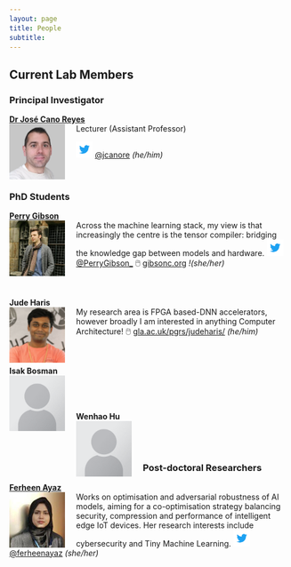 ```yaml
---
layout: page
title: People
subtitle:
---
```


## Current Lab Members

### Principal Investigator
**[Dr José Cano Reyes](http://www.dcs.gla.ac.uk/~josecr/)** <br> <img src="/assets/img/people/jose_small_new.png" width="100px" style="float: left; margin-right: 20px;"> Lecturer (Assistant Professor)

<img src="/assets/img/Twitter_Logo_Blue.png" width="30px"> [@jcanore](https://twitter.com/jcanore) _(he/him)_
<br><br>
<br>

### PhD Students

**[Perry Gibson](https://gibsonic.org)** <br>  <img src="/assets/img/people/pg_profile.jpg" width="100px" style="float: left; margin-right: 20px;">
Across the machine learning stack, my view is that increasingly the centre is the tensor compiler: bridging the knowledge gap between models and hardware.
<img src="/assets/img/Twitter_Logo_Blue.png" width="30px"> [@PerryGibson_](https://twitter.com/PerryGibson_)
🖱️ [gibsonc.org](https://gibsonic.org/) _!(she/her)_
<br><br>
<br>

**Jude Haris** <br>  <img src="/assets/img/people/square_jude.jpg" width="100px" style="float: left; margin-right: 20px;">
My research area is FPGA based-DNN accelerators, however broadly I am interested in anything Computer Architecture!
🖱️ [gla.ac.uk/pgrs/judeharis/](gla.ac.uk/pgrs/judeharis/) _(he/him)_
<br><br>
<br>

**Isak Bosman** <br>  <img src="/assets/img/people/Portrait_placeholder.png" width="100px" style="float: left; margin-right: 20px;">
<br><br>
<br>

**Wenhao Hu** <br>  <img src="/assets/img/people/Portrait_placeholder.png" width="100px" style="float: left; margin-right: 20px;">
<br><br>
<br>

### Post-doctoral Researchers
**[Ferheen Ayaz](https://www.linkedin.com/in/ferheen-ayaz-5631a71a7/)** <br>  <img src="/assets/img/people/Ferheen_Ayaz.jpg" width="100px" style="float: left; margin-right: 20px;">
Works on optimisation and adversarial robustness of AI models, aiming for a co-optimisation strategy balancing security, compression and performance of intelligent edge IoT devices. Her research interests include cybersecurity and Tiny Machine Learning.
<img src="/assets/img/Twitter_Logo_Blue.png" width="30px"> [@ferheenayaz](https://twitter.com/@ferheenayaz) _(she/her)_
<br><br>
<br>

<!-- ## Academic Collaborators -->
<!-- - [Place Holder](https://example.com/) - University of Wherever -->


<!-- ## Past Lab Members  -->

<!-- ### Research Interns -->
<!-- - Some Guy -->
<!-- - Someone else (now @ company) -->
